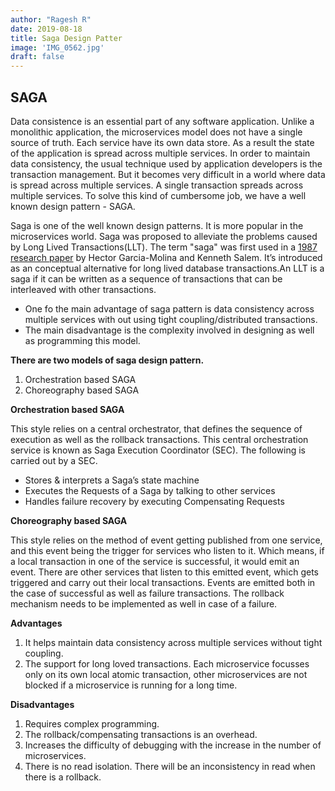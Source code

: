 ```yaml
---
author: "Ragesh R"
date: 2019-08-18
title: Saga Design Patter
image: 'IMG_0562.jpg'
draft: false
---
```


## SAGA
Data consistence is an essential part of any software application. Unlike a monolithic application, the microservices model does not have a single source of truth. Each service have its own data store. As a result the state of the application is spread across multiple services. In order to maintain data consistency, the usual technique used by application developers is the transaction management. But it becomes very difficult in a world where data is spread across multiple services. A single transaction spreads across multiple services. To solve this kind of cumbersome job, we have a well known design pattern - SAGA.

Saga is one of the well known design patterns. It is more popular in the microservices world. Saga was proposed to alleviate the problems caused by Long Lived Transactions(LLT).  The term "saga" was first used in a [1987 research paper](http://www.cs.cornell.edu/andru/cs711/2002fa/reading/sagas.pdf) by Hector Garcia-Molina and Kenneth Salem. It’s introduced as an conceptual alternative for long lived database transactions.An LLT is a saga if it can be written as a sequence of transactions that can be interleaved with other transactions.

 - One fo the main advantage of saga pattern is data consistency across multiple services with out using tight coupling/distributed transactions.
 - The main disadvantage is the complexity involved in designing as well as programming this model.

**There are two models of saga design pattern.**

1. Orchestration based SAGA
2. Choreography based SAGA

**Orchestration based SAGA**

This style relies on a central orchestrator, that defines the sequence of execution as well as the rollback transactions. This central orchestration service is  known as Saga Execution Coordinator (SEC). The following is carried out by a SEC.
  - Stores & interprets a Saga’s state machine
  - Executes the Requests of a Saga by talking to other services
  - Handles failure recovery by executing Compensating Requests

**Choreography based SAGA**

This style relies on the method of event getting published from one service, and this event being the trigger for services who listen to it. Which means, if a local transaction in one of the service is successful, it would emit an event. There are other services that listen to this emitted event, which gets triggered and carry out their local transactions. Events are emitted both in the case of successful as well as failure transactions. The rollback mechanism needs to be implemented as well in case of a failure.

**Advantages**

  1. It helps maintain data consistency across multiple services without tight coupling.
  2. The support for long loved transactions. Each microservice focusses only on its own local atomic transaction, other microservices are not blocked if a microservice is running for a long time.


**Disadvantages**

  1. Requires complex programming.
  2. The rollback/compensating transactions is an overhead.
  3. Increases the difficulty of debugging with the increase in the number of microservices.
  4. There is no read isolation. There will be an inconsistency in read when there is a rollback.
